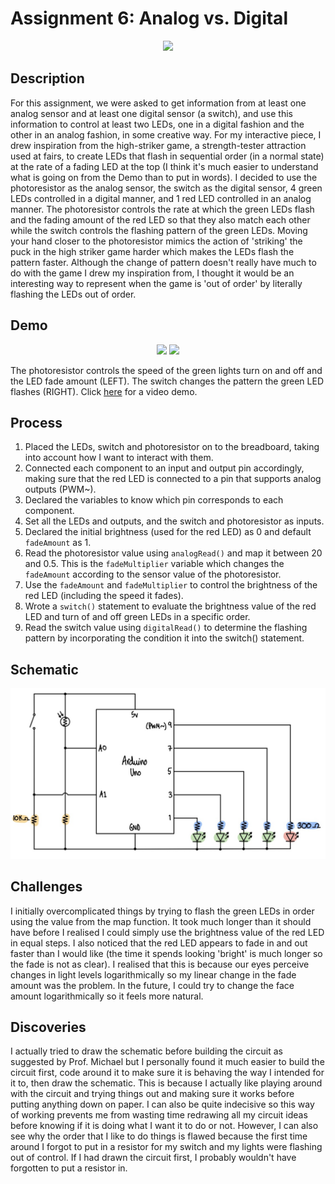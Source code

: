 # Assignment 6: Analog vs. Digital

<p align="center">
  <img src="imageAnalogDigital.png" width="480">
</p>

## Description
For this assignment, we were asked to get information from at least one analog sensor and at least one digital sensor (a switch), and use this information to control at least two LEDs, one in a digital fashion and the other in an analog fashion, in some creative way. For my interactive piece, I drew inspiration from the high-striker game, a strength-tester attraction used at fairs, to create LEDs that flash in sequential order (in a normal state) at the rate of a fading LED at the top (I think it's much easier to understand what is going on from the Demo than to put in words). I decided to use the photoresistor as the analog sensor, the switch as the digital sensor, 4 green LEDs controlled in a digital manner, and 1 red LED controlled in an analog manner. The photoresistor controls the rate at which the green LEDs flash and the fading amount of the red LED so that they also match each other while the switch controls the flashing pattern of the green LEDs. Moving your hand closer to the photoresistor mimics the action of 'striking' the puck in the high striker game harder which makes the LEDs flash the pattern faster. Although the change of pattern doesn't really have much to do with the game I drew my inspiration from, I thought it would be an interesting way to represent when the game is 'out of order' by literally flashing the LEDs out of order.

## Demo
<p align="center">
  <img src="changeSpeed.gif" width="480">
  <img src="changePattern.gif" width="480">
</p>

The photoresistor controls the speed of the green lights turn on and off and the LED fade amount (LEFT). The switch changes the pattern the green LED flashes (RIGHT). Click [here](https://youtu.be/mniN0i_mGFo) for a video demo.

## Process
1. Placed the LEDs, switch and photoresistor on to the breadboard, taking into account how I want to interact with them.
2. Connected each component to an input and output pin accordingly, making sure that the red LED is connected to a pin that supports analog outputs (PWM~).
3. Declared the variables to know which pin corresponds to each component.
4. Set all the LEDs and outputs, and the switch and photoresistor as inputs.
5. Declared the initial brightness (used for the red LED) as 0 and default ```fadeAmount``` as 1.
6. Read the photoresistor value using ```analogRead()``` and map it between 20 and 0.5. This is the ```fadeMultiplier``` variable which changes the ```fadeAmount``` according to the sensor value of the photoresistor.
7. Use the ```fadeAmount``` and ```fadeMultiplier``` to control the brightness of the red LED (including the speed it fades).
8. Wrote a ```switch()``` statement to evaluate the brightness value of the red LED and turn of and off green LEDs in a specific order.
9. Read the switch value using ```digitalRead()``` to determine the flashing pattern by incorporating the condition it into the switch() statement.

## Schematic
<p align="center">
  <img src="schematicAnalogDigital.png" width="620">
</p>

## Challenges
I initially overcomplicated things by trying to flash the green LEDs in order using the value from the map function. It took much longer than it should have before I realised I could simply use the brightness value of the red LED in equal steps. I also noticed that the red LED appears to fade in and out faster than I would like (the time it spends looking 'bright' is much longer so the fade is not as clear). I realised that this is because our eyes perceive changes in light levels logarithmically so my linear change in the fade amount was the problem. In the future, I could try to change the face amount logarithmically so it feels more natural.

## Discoveries
I actually tried to draw the schematic before building the circuit as suggested by Prof. Michael but I personally found it much easier to build the circuit first, code around it to make sure it is behaving the way I intended for it to, then draw the schematic. This is because I actually like playing around with the circuit and trying things out and making sure it works before putting anything down on paper. I can also be quite indecisive so this way of working prevents me from wasting time redrawing all my circuit ideas before knowing if it is doing what I want it to do or not. However, I can also see why the order that I like to do things is flawed because the first time around I forgot to put in a resistor for my switch and my lights were flashing out of control. If I had drawn the circuit first, I probably wouldn't have forgotten to put a resistor in.


